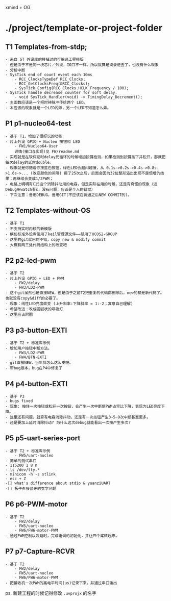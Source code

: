 xmind + OG

# ./project/template-or-project-folder

## T1 Templates-from-stdp;
	- 来自 ST 外设库的移植过的可编译工程模版
	- 但是由于不是同一块芯片／外设，IO口不一样。所以就算是烧录进去了，也没有什么现象
	- 分析中断
	- SysTick end of count event each 10ms
		- RCC_ClocksTypeDef RCC_Clocks;
		- RCC_GetClocksFreq(&RCC_Clocks);
		- SysTick_Config(RCC_Clocks.HCLK_Frequency / 100);
	- SysTick handle decrease counter for soft delay.
		- void SysTick_Handler(void) -> TimingDelay_Decrement();
	- 主函数应该是一个把时钟脉冲传给两个 LED。
	- 本应该的现象就是一个LED闪烁，另一个LED不知道怎么弄。

## P1 p1-nucleo64-test
	- 基于 T1，增加了很好玩的功能
	- 片上外设 GPIO + Nucleo 按钮和 LED
		- FW1/Nucleo64-User
		详情(接口与实现)见 FW/readme.md
	- 实现就是在软件延时delay死循环的时候增加按键检测，如果检测到按键按下并松开，那就把每次delay的延时double。
	- 现象就是你随着你按蓝色按钮，绿色LED会越闪越慢，从 0.1s->0.2s->0.4s->0.8s->1.6s->... (改变颜色的间隔) 摁了25次之后，后面会因为32位整形溢出出现不是倍增的结果；再继续会变成1/2PWM；
	- 电路上明明有C15这个消除抖动用的电容，但是实际在用的时候，还是有奇怪的现象（进Debug用watch看s，没有问题，应该是个人的错觉）
	- 下次注意：善用DEBUG，善用GIT(不应该在调通之后NEW COMMIT的)。

## T2 Templates-without-OS
	- 基于 T1
	- 不支持实时内核的新模版
	- 模仿标准外设库使用了keil管理源文件——禁用了UCOS2-GROUP
	- 这里的git就用的不错，copy new & modify commit
	- 大概有两三处代码结构上的改变吧

## P2 p2-led-pwm
	- 基于 T2
	- 片上外设 GPIO + LED + PWM
		- FW2/delay
		- FW3/LD2-PWM
	- 这个git虽然也是直接NEW，但是由于之前T2把重复的代码都删除后，new的都是新代码了。也就没有copy&diff的必要了。
	- 现象：线性LED亮度改变 (上升斜率:下降斜率 = 1:-2；寓意自己理解)
	- 希望改进：改成圆弧状的呼吸灯
	- 这里应该附图

## P3 p3-button-EXTI
	- 基于 T2 + 标准库示例
	- 增加用户按钮中断方法。
		- FW3/LD2-PWM
		- FW4/BTN-EXTI
	- git直接NEW，当年我怎么这么皮呀。
	- 带bug版本，bug在P4中修复了

## P4 p4-button-EXTI
	- 基于 P3
	- bugs fixed
	- 现象: 按住一次按钮或松开一次按钮，会产生一次中断使PWM占空比下降，表现为LED亮度下降。
	- 这里还有问题，就算有电容消除抖动，还是有一次按钮产生3~5~9次中断甚至更多。
	- 还是要加上延时消除抖动? 为什么这次debug就能看出一次按产生多次?

## P5 p5-uart-series-port
	- 基于 T2 + 标准库示例
		- FW5/uart-nucleo
	- 简单的测试串口
	- 115200 1 8 n
	- ls /dev/tty.*
	- minicom -h -s stlink
	- esc + Z
	-[] what's difference about stdio & yuanziUART
	-[] 板子外接蓝牙的玄学问题

## P6 p6-PWM-motor
	- 基于 T2
		- FW2/delay
		- FW5/uart-nucleo
		- FW6/FW6-motor-PWM
	- 通过PWM控制以及延时，完成电调的初始化，并让四个桨转起来。

## P7 p7-Capture-RCVR
	- 基于 T2
		- FW2/delay
		- FW5/uart-nucleo
		- FW6/FW6-motor-PWM
	- 把接收机一次PWM的高电平时间(us)记录下来，并通过串口输出

ps. 新建工程的时候记得修改 `.uvprojx` 的名字
